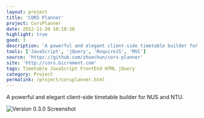 ```yaml
---
layout: project
title: 'CORS Planner'
project: CorsPlanner
date: 2012-11-30 10:10:10
highlight: true
good: 3
description: 'A powerful and elegant client-side timetable builder for NUS and NTU.'
tools: ['JavaScript', 'jQuery', 'RequireJS', 'MVC']
source: 'https://github.com/zhuochun/cors-planner'
site: 'http://cors.bicrement.com'
tags: Timetable JavaScript FrontEnd HTML jQuery
category: Project
permalink: /project/corsplanner.html
---
```


A powerful and elegant client-side timetable builder for NUS and NTU.

![Version 0.3.0 Screenshot](https://fbcdn-sphotos-f-a.akamaihd.net/hphotos-ak-ash3/530386_522148014470753_1886317266_n.png)
